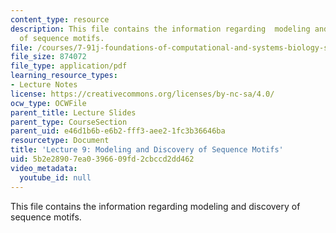 ```yaml
---
content_type: resource
description: This file contains the information regarding  modeling and discovery
  of sequence motifs.
file: /courses/7-91j-foundations-of-computational-and-systems-biology-spring-2014/5b2e28907ea0396609fd2cbccd2dd462_MIT7_91JS14_Lecture9.pdf
file_size: 874072
file_type: application/pdf
learning_resource_types:
- Lecture Notes
license: https://creativecommons.org/licenses/by-nc-sa/4.0/
ocw_type: OCWFile
parent_title: Lecture Slides
parent_type: CourseSection
parent_uid: e46d1b6b-e6b2-fff3-aee2-1fc3b36646ba
resourcetype: Document
title: 'Lecture 9: Modeling and Discovery of Sequence Motifs'
uid: 5b2e2890-7ea0-3966-09fd-2cbccd2dd462
video_metadata:
  youtube_id: null
---
```

This file contains the information regarding  modeling and discovery of sequence motifs.